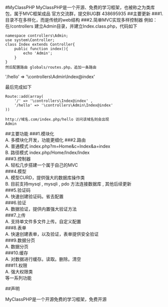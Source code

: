 #MyClassPHP
MyClassPHP是一个开源、免费的学习框架，也被称之为类库包，属于MVC框架成品
官方交流群，提交BUG群  438695935
##主要更新
###1.目录不在多样化，而是传统的web结构
###2.简单MVC实现多样控制器
例如：在/controllers 建立Admin目录，并建立Index.class.php，代码如下
```
namespace controllers\Admin;
use system\Controller;
class Index extends Controller{
    public function index(){
        echo 'Admin';
    }
}
然后配置路由 globals/routes.php，追加一条路由
```
'/hello' => '\controllers\Admin\Index@index'

最后完成如下
```
Route::add(array(
    '/' => '\controllers\Index@index' , 
    '/hello' => '\controllers\Admin\Index@index'
))
```
    http://域名.com/index.php/hello 访问该域名则会出现
    Admin
##主要功能
###1.模块化  
    A. 多模块化开发，功能更细化
###2.路由  
    A. 普通模式 index.php?m=Home&c=Index&a=index  
    B. 路径模式 index.php/Home/Index/Index  
###3.控制器   
    A. 轻松几步搭建一个属于自己的MVC  
###4.模型  
    A. 模型CURD，提供强大的数据库操作类  
    B. 目前支持mysql , mysqli , pdo 方法连接数据库 , 其他后续更新  
###5.验证码  
    A. 快速创建验证码。省去配置  
###6.验证  
    A. 数据验证，提供内置强大验证方法  
###7.上传  
    A. 支持单文件多文件上传。自定义配置  
###8.表单  
    A. 快速创建表单，以及验证，表单提供安全验证  
###9.数据分页  
    A. 数据分页  
###10.缓存  
    A. 对数据进行缓存。读取。删除。清空  
###11.权限  
    A. 强大权限类  
 等一系列功能

##声明

MyClassPHP是一个开源免费的学习框架，免费开源